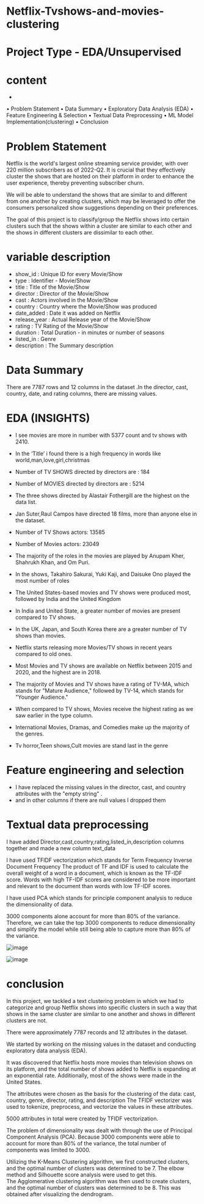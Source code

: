# Netflix-Tvshows-and-movies-clustering
# Project Type - EDA/Unsupervised
# content
-
• Problem Statement 
• Data Summary 
• Exploratory Data Analysis (EDA) 
• Feature Engineering & Selection 
• Textual Data Preprocessing
• ML Model Implementation(clustering)
• Conclusion


# Problem Statement
Netflix is the world's largest online streaming service provider, with over 220 million subscribers as of 2022-Q2. It is crucial that they effectively cluster the shows that are hosted on their platform in order to enhance the user experience, thereby preventing subscriber churn.

We will be able to understand the shows that are similar to and different from one another by creating clusters, which may be leveraged to offer the consumers personalized show suggestions depending on their preferences.

The goal of this project is to classify/group the Netflix shows into certain clusters such that the shows within a cluster are similar to each other and the shows in different clusters are dissimilar to each other.


# variable description
- show_id : Unique ID for every Movie/Show
- type : Identifier - Movie/Show
- title : Title of the Movie/Show
- director : Director of the Movie/Show
- cast : Actors involved in the Movie/Show
- country : Country where the Movie/Show was produced
- date_added : Date it was added on Netflix
- release_year : Actual Release year of the Movie/Show
- rating : TV Rating of the Movie/Show
- duration : Total Duration - in minutes or number of seasons
- listed_in : Genre
- description : The Summary description

# Data Summary
There are 7787 rows and 12 columns in the dataset
.In the director, cast, country, date, and rating columns, there are missing values. 


# EDA (INSIGHTS)
- I see movies are more in number with 5377 count and tv shows with 2410.
- In the ‘Title’ i found there is a high frequency in words like world,man,love,girl,christmas
- Number of TV SHOWS directed by directors are : 184
- Number of MOVIES directed by directors are : 5214
- The three shows directed by Alastair Fothergill are the highest on the data list.
- Jan Suter,Raul Campos have directed 18 films, more than anyone else in the dataset.
- Number of TV Shows actors: 13585
- Number of Movies actors: 23049
- The majority of the roles in the movies are played by Anupam Kher, Shahrukh Khan, and Om Puri.
- In the shows, Takahiro Sakurai, Yuki Kaji, and Daisuke Ono played the most number of roles
- The United States-based movies and TV shows were produced most, followed by India and the United Kingdom
- In India and United State, a greater number of movies are present compared to TV shows.
- In the UK, Japan, and South Korea there are a greater number of TV shows than movies.

- Netflix starts releasing more Movies/TV shows in recent years compared to old ones.
- Most Movies and TV shows are available on Netflix between 2015 and 2020, and the highest are in 2018.
- The majority of Movies and TV shows have a rating of TV-MA, which stands for "Mature Audience," followed by TV-14, which stands for "Younger Audience."
- When compared to TV shows, Movies receive the highest rating as we saw earlier in the type column.

- International Movies, Dramas, and Comedies make up the majority of the genres.
- Tv horror,Teen shows,Cult movies are stand last in the genre

# Feature engineering and selection
- I have replaced the missing values in the director, cast, and country attributes with the "empty string" .
- and in other columns if there are null values I dropped them
# Textual data preprocessing
I have added Director,cast,country,rating,listed_in,description columns together and made a new column        text_data

I have used TFIDF vectorization which stands for Term Frequency Inverse Document Frequency
The product of TF and IDF is used to calculate the overall weight of a word in a document, which is known as the TF-IDF score. Words with high TF-IDF scores are considered to be more important and relevant to the document than words with low TF-IDF scores.

I have used PCA which stands for principle component analysis to reduce the dimensionality of data.

3000 components alone account for more than 80% of the variance. Therefore, we can take the top 3000 components to reduce dimensionality and simplify the model while still being able to capture more than 80% of the variance.

![image](https://github.com/chaitanya-949/Netflix-Tvshows-and-movies-clustering/assets/122298275/3cf5923f-d213-4f71-a7fb-f3fe779cc4d4)

![image](https://github.com/chaitanya-949/Netflix-Tvshows-and-movies-clustering/assets/122298275/5104c166-fccc-406e-8ac0-381282814614)

# conclusion
In this project, we tackled a text clustering problem in which we had to categorize and group Netflix shows into specific clusters in such a way that shows in the same cluster are similar to one another and shows in different clusters are not.

There were approximately 7787 records and 12 attributes in the dataset.

We started by working on the missing values in the dataset and conducting exploratory data analysis (EDA).

It was discovered that Netflix hosts more movies than television shows on its platform, and the total number of shows added to Netflix is expanding at an exponential rate. Additionally, most of the shows were made in the United States.

The attributes were chosen as the basis for the clustering of the data: cast, country, genre, director, rating, and description The TFIDF vectorizer was used to tokenize, preprocess, and vectorize the values in these attributes.

5000 attributes in total were created by TFIDF vectorization.

The problem of dimensionality was dealt with through the use of Principal Component Analysis (PCA). Because 3000 components were able to account for more than 80% of the variance, the total number of components was limited to 3000.

Utilizing the K-Means Clustering algorithm, we first constructed clusters, and the optimal number of clusters was determined to be 7. The elbow method and Silhouette score analysis were used to get this.
The Agglomerative clustering algorithm was then used to create clusters, and the optimal number of clusters was determined to be 8. This was obtained after visualizing the dendrogram.

